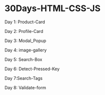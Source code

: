 # 30Days-HTML-CSS-JS

Day 1: Product-Card

Day 2: Profile-Card

Day 3: Modal_Popup

Day 4: image-gallery

Day 5: Search-Box

Day 6: Detect-Pressed-Key

Day 7:Search-Tags

Day 8: Validate-form
